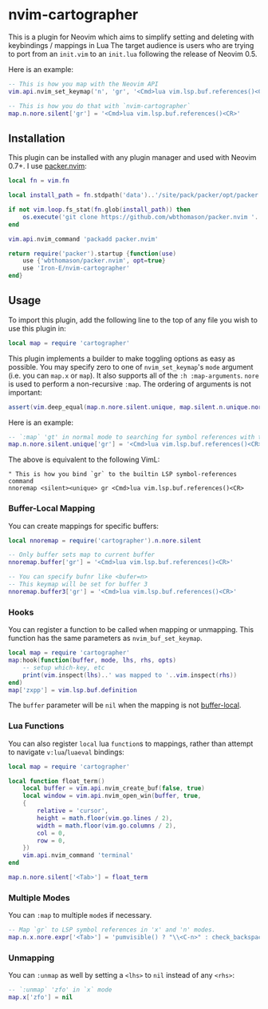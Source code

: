 # nvim-cartographer

This is a plugin for Neovim which aims to simplify setting and deleting with keybindings / mappings in Lua The target audience is users who are trying to port from an `init.vim` to an `init.lua` following the release of Neovim 0.5.

Here is an example:

```lua
-- This is how you map with the Neovim API
vim.api.nvim_set_keymap('n', 'gr', '<Cmd>lua vim.lsp.buf.references()<CR>', {noremap=true, silent=true})

-- This is how you do that with `nvim-cartographer`
map.n.nore.silent['gr'] = '<Cmd>lua vim.lsp.buf.references()<CR>'
```

## Installation

This plugin can be installed with any plugin manager and used with Neovim 0.7+. I use [packer.nvim](https://github.com/wbthomason/packer.nvim):

```lua
local fn = vim.fn

local install_path = fn.stdpath('data')..'/site/pack/packer/opt/packer.nvim'

if not vim.loop.fs_stat(fn.glob(install_path)) then
	os.execute('git clone https://github.com/wbthomason/packer.nvim '..install_path)
end

vim.api.nvim_command 'packadd packer.nvim'

return require('packer').startup {function(use)
	use {'wbthomason/packer.nvim', opt=true}
	use 'Iron-E/nvim-cartographer'
end}
```

## Usage

To import this plugin, add the following line to the top of any file you wish to use this plugin in:

```lua
local map = require 'cartographer'
```

This plugin implements a builder to make toggling options as easy as possible. You may specify zero to one of `nvim_set_keymap`'s `mode` argument (i.e. you can `map.x` or `map`). It also supports all of the `:h :map-arguments`. `nore` is used to perform a non-recursive `:map`. The ordering of arguments is not important:

```lua
assert(vim.deep_equal(map.n.nore.silent.unique, map.silent.n.unique.nore))
```

Here is an example:

```lua
-- `:map` 'gt' in normal mode to searching for symbol references with the LSP
map.n.nore.silent.unique['gr'] = '<Cmd>lua vim.lsp.buf.references()<CR>'
```

The above is equivalent to the following VimL:

```vim
" This is how you bind `gr` to the builtin LSP symbol-references command
nnoremap <silent><unique> gr <Cmd>lua vim.lsp.buf.references()<CR>
```

### Buffer-Local Mapping

You can create mappings for specific buffers:

```lua
local nnoremap = require('cartographer').n.nore.silent

-- Only buffer sets map to current buffer
nnoremap.buffer['gr'] = '<Cmd>lua vim.lsp.buf.references()<CR>'

-- You can specify bufnr like <bufer=n>
-- This keymap will be set for buffer 3
nnoremap.buffer3['gr'] = '<Cmd>lua vim.lsp.buf.references()<CR>'
```

### Hooks

You can register a function to be called when mapping or unmapping. This function has the same parameters as `nvim_buf_set_keymap`.

```lua
local map = require 'cartographer'
map:hook(function(buffer, mode, lhs, rhs, opts)
	-- setup which-key, etc
	print(vim.inspect(lhs)..' was mapped to '..vim.inspect(rhs))
end)
map['zxpp'] = vim.lsp.buf.definition
```

The `buffer` parameter will be `nil` when the mapping is not [buffer-local](#buffer-local-mapping).

### Lua Functions

You can also register `local` lua `function`s to mappings, rather than attempt to navigate `v:lua`/`luaeval` bindings:

```lua
local map = require 'cartographer'

local function float_term()
	local buffer = vim.api.nvim_create_buf(false, true)
	local window = vim.api.nvim_open_win(buffer, true,
	{
		relative = 'cursor',
		height = math.floor(vim.go.lines / 2),
		width = math.floor(vim.go.columns / 2),
		col = 0,
		row = 0,
	})
	vim.api.nvim_command 'terminal'
end

map.n.nore.silent['<Tab>'] = float_term
```

### Multiple Modes

You can `:map` to multiple `mode`s if necessary.

```lua
-- Map `gr` to LSP symbol references in 'x' and 'n' modes.
map.n.x.nore.expr['<Tab>'] = 'pumvisible() ? "\\<C-n>" : check_backspace() ? "\\<Tab>" : compe#complete()'
```

### Unmapping

You can `:unmap` as well by setting a `<lhs>` to `nil` instead of any `<rhs>`:

```lua
-- `:unmap` 'zfo' in `x` mode
map.x['zfo'] = nil
```

